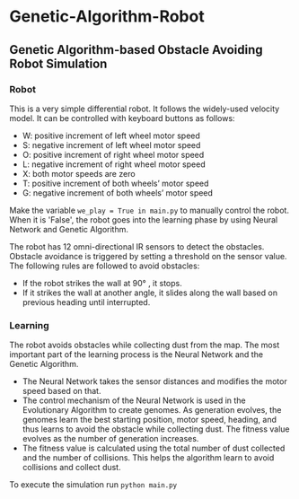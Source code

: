# Genetic-Algorithm-Robot
## Genetic Algorithm-based Obstacle Avoiding Robot Simulation

### Robot
This is a very simple differential robot. It follows the widely-used velocity model. It can be controlled with keyboard buttons as follows:
* W: positive increment of left wheel motor speed
* S: negative increment of left wheel motor speed
* O: positive increment of right wheel motor speed
* L: negative increment of right wheel motor speed
* X: both motor speeds are zero
* T: positive increment of both wheels’ motor speed
* G: negative increment of both wheels’ motor speed

Make the variable ```we_play = True in main.py``` to manually control the robot. When it is 'False', the robot goes into the learning phase by using Neural Network and Genetic Algorithm.

The robot has 12 omni-directional IR sensors to detect the obstacles. Obstacle avoidance is triggered by setting a threshold on the sensor value. The following rules are followed to avoid obstacles:
* If the robot strikes the wall at 90&deg; , it stops.
* If it strikes the wall at another angle, it slides along the wall based on previous heading until interrupted.

### Learning
The robot avoids obstacles while collecting dust from the map. The most important part of the learning process is the Neural Network and the Genetic Algorithm.
* The Neural Network takes the sensor distances and modifies the motor speed based on that.
* The control mechanism of the Neural Network is used in the Evolutionary Algorithm to create genomes. As generation evolves, the genomes learn the best starting position, motor speed, heading, and thus learns to avoid the obstacle while collecting dust. The fitness value evolves as the number of generation increases.
* The fitness value is calculated using the total number of dust collected and the number of collisions. This helps the algorithm learn to avoid collisions and collect dust.

To execute the simulation run ```python main.py```
